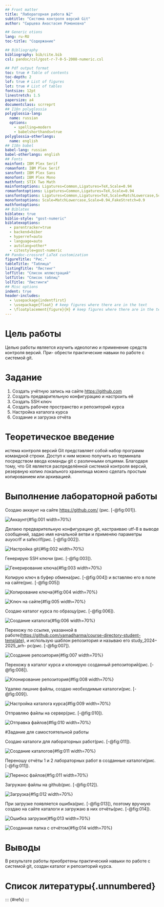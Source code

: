```yaml
---
## Front matter
title: "Лабораторная работа №2"
subtitle: "Система контроля версий Git"
author: "Сырцева Анастасия Романовна"

## Generic otions
lang: ru-RU
toc-title: "Содержание"

## Bibliography
bibliography: bib/cite.bib
csl: pandoc/csl/gost-r-7-0-5-2008-numeric.csl

## Pdf output format
toc: true # Table of contents
toc-depth: 2
lof: true # List of figures
lot: true # List of tables
fontsize: 12pt
linestretch: 1.5
papersize: a4
documentclass: scrreprt
## I18n polyglossia
polyglossia-lang:
  name: russian
  options:
	- spelling=modern
	- babelshorthands=true
polyglossia-otherlangs:
  name: english
## I18n babel
babel-lang: russian
babel-otherlangs: english
## Fonts
mainfont: IBM Plex Serif
romanfont: IBM Plex Serif
sansfont: IBM Plex Sans
monofont: IBM Plex Mono
mathfont: STIX Two Math
mainfontoptions: Ligatures=Common,Ligatures=TeX,Scale=0.94
romanfontoptions: Ligatures=Common,Ligatures=TeX,Scale=0.94
sansfontoptions: Ligatures=Common,Ligatures=TeX,Scale=MatchLowercase,Scale=0.94
monofontoptions: Scale=MatchLowercase,Scale=0.94,FakeStretch=0.9
mathfontoptions:
## Biblatex
biblatex: true
biblio-style: "gost-numeric"
biblatexoptions:
  - parentracker=true
  - backend=biber
  - hyperref=auto
  - language=auto
  - autolang=other*
  - citestyle=gost-numeric
## Pandoc-crossref LaTeX customization
figureTitle: "Рис."
tableTitle: "Таблица"
listingTitle: "Листинг"
lofTitle: "Список иллюстраций"
lotTitle: "Список таблиц"
lolTitle: "Листинги"
## Misc options
indent: true
header-includes:
  - \usepackage{indentfirst}
  - \usepackage{float} # keep figures where there are in the text
  - \floatplacement{figure}{H} # keep figures where there are in the text
---
```


# Цель работы

Целью работы является изучить идеологию и применение средств контроля версий. При-
обрести практические навыки по работе с системой git.

# Задание

1. Создать учётную запись на сайте https://github.com
2. Создать предварительную конфигурацию и настроить её
3. Создать SSH ключ
4. Создать рабочее пространство и репозиторий курса
5. Настройка каталога курса
6. Создание и загрузка отчёта

# Теоретическое введение

истема контроля версий Git представляет собой набор программ командной строки.
Доступ к ним можно получить из терминала посредством ввода команды git с различными
опциями.
Благодаря тому, что Git является распределённой системой контроля версий, резервную
копию локального хранилища можно сделать простым копированием или архивацией.

# Выполнение лабораторной работы

Создаю аккаунт на сайте https://github.com/ (рис. [-@fig:001]).

![Аккаунт](image/2.001.png){#fig:001 width=70%}

Делаею предварительную конфигурацию git, настраиваю utf-8 в выводе сообщений, задаю имя начальной ветви и применяю параметры auyocrlf и safecrlf(рис. [-@fig:002]).

![Настройка git](image/2.002.png){#fig:002 width=70%}

Генерирую SSH ключи (рис. [-@fig:003]).

![Генерирование ключа](image/2.003.png){#fig:003 width=70%}

Копирую ключ в буфер обмена(рис. [-@fig:004]) и вставляю его в поле на сайте(рис. [-@fig:005])

![Копирование ключа](image/2.004.png){#fig:004 width=70%}

![Ключ на сайте](image/2.004(1).png){#fig:005 width=70%}

Создаю каталог курса по образцу(рис. [-@fig:006]).

![Создание каталога](image/2.000.png){#fig:006 width=70%}

Перехожу по ссылке, указанной в работе(https://github.com/yamadharma/course-directory-student-template), и использую шаблон репозитория и называю его study_2024–2025_arh-
pc(рис. [-@fig:007]).

![Создание репозитория](image/2.005.png){#fig:007 width=70%}

Перехожу в каталог курса и клонирую созданный репозиторий(рис. [-@fig:008]).

![Клонирование репозитория](image/2.006.png){#fig:008 width=70%}

Удаляю лишние файлы, создаю необходимые каталоги(рис. [-@fig:009]).

![Настройка каталога курса](image/2.07.png){#fig:009 width=70%}

Отправляю файлы на сервер(рис. [-@fig:010]).

![Отправка файлов](image/2.008.png){#fig:010 width=70%}

#Задание для самостоятельной работы

Создаю каталоги для лабораторных работ(рис. [-@fig:011]).

![Создание каталогов](image/2.009.png){#fig:011 width=70%}

Переношу отчёты 1 и 2 лабораторных работ в созданные каталоги(рис. [-@fig:011]).

![Перенос файлов](image/2.010.png){#fig:011 width=70%}

Загружаю файлы на github(рис. [-@fig:012]).

![Загрузка](image/2.011.png){#fig:012 width=70%}

При загрузке появляется ошибка(рис. [-@fig:013]), поэтому вручную создаю на сайте каталоги и загружаю в них отчёты(рис. [-@fig:014]).

![Ошибка загрузки](image/2.012.png){#fig:013 width=70%}

![Созданная папка с отчётом](image/2.013.png){#fig:014 width=70%}

# Выводы

В результате работы приобретены практический навыки по работе с системой git, создан каталог и репозиторий курса.

# Список литературы{.unnumbered}

::: {#refs}
:::
